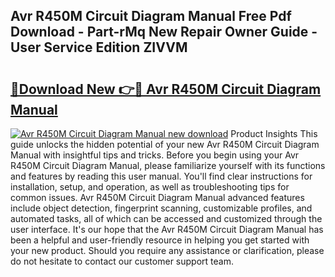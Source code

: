 ## Avr R450M Circuit Diagram Manual Free Pdf Download - Part-rMq New Repair Owner Guide - User Service Edition ZIVVM

# <h2><a href="http://bc92275.oget.top/?id=Avr+R450M+Circuit+Diagram+Manual">🔗Download New 👉🔴 Avr R450M Circuit Diagram Manual</a></h2>

[![Avr R450M Circuit Diagram Manual new download](https://i.imgur.com/5g1atiW.png)](http://bc92275.oget.top/?id=Avr+R450M+Circuit+Diagram+Manual)
Product Insights This guide unlocks the hidden potential of your new Avr R450M Circuit Diagram Manual with insightful tips and tricks. Before you begin using your Avr R450M Circuit Diagram Manual, please familiarize yourself with its functions and features by reading this user manual. You'll find clear instructions for installation, setup, and operation, as well as troubleshooting tips for common issues. Avr R450M Circuit Diagram Manual advanced features include object detection, fingerprint scanning, customizable profiles, and automated tasks, all of which can be accessed and customized through the user interface. It's our hope that the Avr R450M Circuit Diagram Manual has been a helpful and user-friendly resource in helping you get started with your new product. Should you require any assistance or clarification, please do not hesitate to contact our customer support team.
